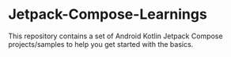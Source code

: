 # Jetpack-Compose-Learnings
This repository contains a set of Android Kotlin Jetpack Compose projects/samples to help you get started with the basics.

